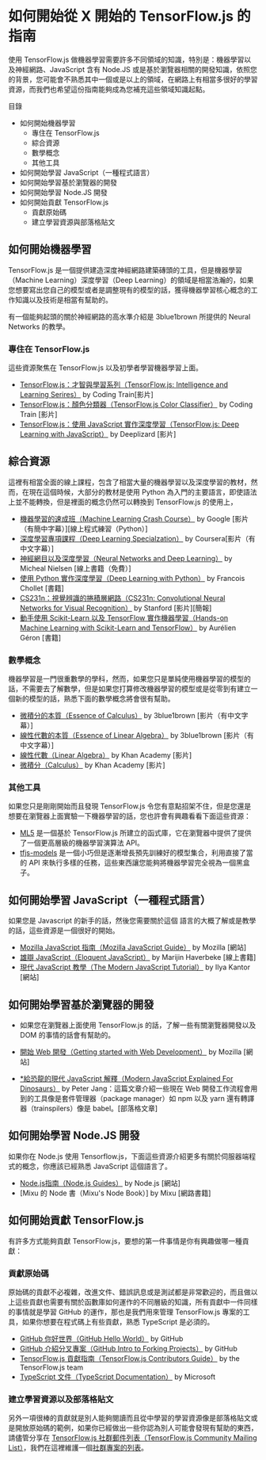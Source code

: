# 如何開始從 X 開始的 TensorFlow.js 的指南

使用 TensorFlow.js 做機器學習需要許多不同領域的知識，特別是：機器學習以及神經網路、JavaScript 含有 Node.JS 或是基於瀏覽器相關的開發知識，依照您的背景，您可能會不熟悉其中一個或是以上的領域，在網路上有相當多很好的學習資源，而我們也希望這份指南能夠成為您補充這些領域知識起點。

目錄

* 如何開始機器學習
  * 專住在 TensorFlow.js
  * 綜合資源
  * 數學概念
  * 其他工具
* 如何開始學習 JavaScript（一種程式語言）
* 如何開始學習基於瀏覽器的開發
* 如何開始學習 Node.JS 開發
* 如何開始貢獻 TensorFlow.js
  * 貢獻原始碼
  * 建立學習資源與部落格貼文

## 如何開始**機器學習**

TensorFlow.js 是一個提供建造深度神經網路建築磚頭的工具，但是機器學習（Machine Learning）深度學習（Deep Learning）的領域是相當浩瀚的，如果您想要寫出您自己的模型或者是調整現有的模型的話，獲得機器學習核心概念的工作知識以及技術是相當有幫助的。

有一個能夠起頭的關於神經網路的高水準介紹是 3blue1brown 所提供的 Neural Networks 的教學。

### 專住在 TensorFlow.js

這些資源聚焦在 TensorFlow.js 以及初學者學習機器學習上面。

* [TensorFlow.js：才智與學習系列（TensorFlow.js: Intelligence and Learning Serires）](https://www.youtube.com/playlist?list=PLRqwX-V7Uu6YIeVA3dNxbR9PYj4wV31oQ) by Coding Train[影片]
* [TensorFlow.js：顏色分類器（TensorFlow.js Color Classifier）](https://www.youtube.com/playlist?list=PLRqwX-V7Uu6bmMRCIoTi72aNWHo7epX4L) by Coding Train [影片]
* [TensorFlow.js：使用 JavaScript 實作深度學習（TensorFlow.js: Deep Learning with JavaScript）](https://www.youtube.com/playlist?list=PLZbbT5o_s2xr83l8w44N_g3pygvajLrJ-) by Deeplizard [影片]

## 綜合資源

這裡有相當全面的線上課程，包含了相當大量的機器學習以及深度學習的教材，然而，在現在這個時候，大部分的教材是使用 Python 為入門的主要語言，即使語法上並不能轉換，但是裡面的概念仍然可以轉換到 TensorFlow.js 的使用上，

* [機器學習的速成班（Machine Learning Crash Course）](https://developers.google.com/machine-learning/crash-course/ml-intro) by Google [影片（有簡中字幕）][線上程式練習（Python）]
* [深度學習專項課程（Deep Learning Specialzation）](https://www.coursera.org/specializations/deep-learning) by Coursera[影片（有中文字幕）]
* [神經網目以及深度學習（Neural Networks and Deep Learning）](http://neuralnetworksanddeeplearning.com/) by Micheal Nielsen [線上書籍（免費）]
* [使用 Python 實作深度學習（Deep Learning with Python）](https://www.manning.com/books/deep-learning-with-python) by Francois Chollet [書籍]
* [CS231n：視覺辨識的捲積層網路（CS231n: Convolutional Neural Networks for Visual Recognition）](http://cs231n.stanford.edu/) by Stanford [影片][簡報]
* [動手使用 Scikit-Learn 以及 TensorFlow 實作機器學習（Hands-on Machine Learning with Scikit-Learn and TensorFlow）](http://shop.oreilly.com/product/0636920052289.do) by  Aurélien Géron [書籍]

### 數學概念

機器學習是一門很重數學的學科，然而，如果您只是單純使用機器學習的模型的話，不需要去了解數學，但是如果您打算修改機器學習的模型或是從零到有建立一個新的模型的話，熟悉下面的數學概念將會很有幫助。

* [微積分的本質（Essence of Calculus）](https://www.youtube.com/playlist?list=PLZHQObOWTQDMsr9K-rj53DwVRMYO3t5Yr) by 3blue1brown [影片（有中文字幕）]
* [線性代數的本質（Essence of Linear Algebra）](https://www.youtube.com/playlist?list=PLZHQObOWTQDPD3MizzM2xVFitgF8hE_ab) by 3blue1brown [影片（有中文字幕）]
* [線性代數（Linear Algebra）](https://www.khanacademy.org/math/linear-algebra) by Khan Academy [影片]
* [微積分（Calculus）](https://www.khanacademy.org/math/calculus-home) by Khan Academy [影片]

### 其他工具

如果您只是剛剛開始而且發現 TensorFlow.js 令您有意點招架不住，但是您還是想要在瀏覽器上面實驗一下機器學習的話，您也許會有興趣看看下面這些資源：

* [ML5](https://ml5js.org/) 是一個基於 TensorFlow.js 所建立的函式庫，它在瀏覽器中提供了提供了一個更高層級的機器學習演算法 API。
* [tfjs-models](https://github.com/tensorflow/tfjs-models) 是一個小巧但是逐漸增長預先訓練好的模型集合，利用直接了當的 API 來執行多樣的任務，這些東西讓您能夠將機器學習完全視為一個黑盒子。

## 如何開始學習 **JavaScript（一種程式語言）**

如果您是 Javascript 的新手的話，然後您需要關於這個
語言的大概了解或是教學的話，這些資源是一個很好的開始。

* [Mozilla JavaScript 指南（Mozilla JavaScript Guide）](https://developer.mozilla.org/en-US/docs/Web/JavaScript) by Mozilla [網站]
* [雄辯 JavaScript（Eloquent JavaScript）](http://eloquentjavascript.net/) by Marijin Haverbeke [線上書籍]
* [現代 JavaScript 教學（The Modern JavaScript Tutorial）](https://javascript.info/) by Ilya Kantor [網站]

## 如何開始學習**基於瀏覽器的開發**

* 如果您在瀏覽器上面使用 TensorFlow.js 的話，了解一些有關瀏覽器開發以及 DOM 的事情的話會有幫助的。

* [開始 Web 開發（Getting started with Web Development）](https://developer.mozilla.org/en-US/docs/Learn/Getting_started_with_the_web) by Mozilla [網站]
* [*給恐龍的現代 JavaScript 解釋（Modern JavaScript Explained For Dinosaurs）](https://medium.com/the-node-js-collection/modern-javascript-explained-for-dinosaurs-f695e9747b70) by Peter Jang：這篇文章介紹一些現在 Web 開發工作流程會用到的工具像是套件管理器（package manager）如 npm 以及 yarn 還有轉譯器（trainspilers）像是 babel。[部落格文章]

## 如何開始學習 Node.JS 開發

如果你在 Node.js 使用 Tensorflow.js，下面這些資源介紹更多有關於伺服器端程式的概念，你應該已經熟悉 JavaScript 這個語言了。

* [Node.js指南（Node.js Guides）](https://nodejs.org/en/docs/guides/) by Node.js [網站]
* [Mixu 的 Node 書（Mixu's Node Book）] by Mixu [網路書籍]

## 如何開始**貢獻 TensorFlow.js**

有許多方式能夠貢獻 TensorFlow.js，要想的第一件事情是你有興趣做哪一種貢獻：

### 貢獻原始碼

原始碼的貢獻不必複雜，改進文件、錯誤訊息或是測試都是非常歡迎的，而且做以上這些貢獻也需要有關於函數庫如何運作的不同層級的知識，所有貢獻中一件同樣的事情就是學習 GitHub 的運作，那也是我們用來管理 TensorFlow.js 專案的工具，如果你想要在程式碼上有些貢獻，熟悉 TypeScript 是必須的。

* [GitHub 你好世界（GitHub Hello World）](https://guides.github.com/activities/hello-world/) by GitHub
* [GitHub 介紹分叉專案（GitHub Intro to Forking Projects）](https://guides.github.com/activities/forking/) by GitHub
* [TensorFlow.js 貢獻指南（TensorFlow.js Contributors Guide）](https://github.com/tensorflow/tfjs/blob/master/CONTRIBUTING.md) by the TensorFlow.js team
* [TypeScript 文件（TypeScript Documentation）](https://www.typescriptlang.org/docs/home.html) by Microsoft

### 建立學習資源以及部落格貼文

另外一項很棒的貢獻就是別人能夠閱讀而且從中學習的學習資源像是部落格貼文或是開放原始碼的範例，如果你已經做出一些你認為別人可能會發現有幫助的東西，請儘管分享在 [TensorFlow.js 社群郵件列表（TensorFlow.js Community Mailing List）](https://groups.google.com/a/tensorflow.org/forum/#!forum/tfjs)，我們在這裡維護一個[社群專案的列表](https://github.com/tensorflow/tfjs/blob/master/GALLERY.md)。